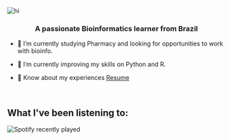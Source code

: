 <img src="[images/Emoticons/cool.png](https://static.vecteezy.com/system/resources/previews/010/189/075/original/gut-microbiome-banner-with-abstract-guts-human-intestinal-microbiota-with-healthy-probiotic-bacteria-flat-abstract-medicine-illustration-of-microbiology-checkup-vector.jpg)" alt="hi" class="inline"/>

<h3 align="center">A passionate Bioinformatics learner from Brazil </h3>



</a>

- 🔭 I’m currently studying Pharmacy and looking for opportunities to work with bioinfo.

- 🌱 I’m currently improving my skills on Python and R.

- 📄 Know about my experiences <a href="colocarlinkdoresume" target="blank">Resume</a>
<br/>

## What I've been listening to:

![Spotify recently played](https://spotify-recently-played-readme.vercel.app/api?user=biabergamo)


